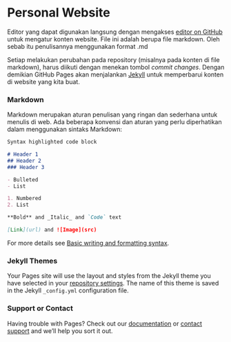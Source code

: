 # Personal Website

Editor yang dapat digunakan langsung dengan mengakses [editor on GitHub](https://github.com/khbasar/khbasar.github.io/edit/main/README.md) untuk mengatur konten website. File ini adalah berupa file markdown. Oleh sebab itu penulisannya menggunakan format .md

Setiap melakukan perubahan pada repository (misalnya pada konten di file markdown), harus diikuti dengan menekan tombol _commit changes_. Dengan demikian GitHub Pages akan menjalankan [Jekyll](https://jekyllrb.com/) untuk memperbarui konten di website yang kita buat.

### Markdown

Markdown merupakan aturan penulisan yang ringan dan sederhana untuk menulis di web. Ada beberapa konvensi dan aturan yang perlu diperhatikan dalam menggunakan sintaks Markdown: 

```markdown
Syntax highlighted code block

# Header 1
## Header 2
### Header 3

- Bulleted
- List

1. Numbered
2. List

**Bold** and _Italic_ and `Code` text

[Link](url) and ![Image](src)
```

For more details see [Basic writing and formatting syntax](https://docs.github.com/en/github/writing-on-github/getting-started-with-writing-and-formatting-on-github/basic-writing-and-formatting-syntax).

### Jekyll Themes

Your Pages site will use the layout and styles from the Jekyll theme you have selected in your [repository settings](https://github.com/khbasar/khbasar.github.io/settings/pages). The name of this theme is saved in the Jekyll `_config.yml` configuration file.

### Support or Contact

Having trouble with Pages? Check out our [documentation](https://docs.github.com/categories/github-pages-basics/) or [contact support](https://support.github.com/contact) and we’ll help you sort it out.

